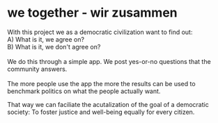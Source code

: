 # we together - wir zusammen

With this project we as a democratic civilization want to find out: <br>
A) What is it, we agree on? <br>
B) What is it, we don't agree on?<br>
<br>
We do this through a simple app. We post yes-or-no questions that the community answers.
<br> <br> 
The more people use the app the more the results can be used to benchmark politics on what the people actually want. 

That way we can faciliate the acutalization of the goal of a democratic society: To foster justice and well-being equally for every citizen.

